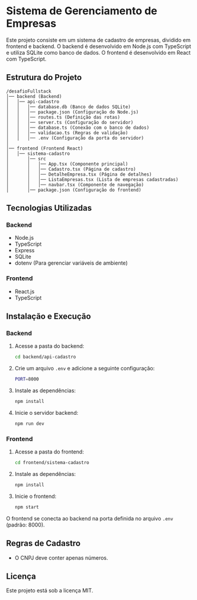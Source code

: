 # Sistema de Gerenciamento de Empresas

Este projeto consiste em um sistema de cadastro de empresas, dividido em frontend e backend. O backend é desenvolvido em Node.js com TypeScript e utiliza SQLite como banco de dados. O frontend é desenvolvido em React com TypeScript.

## Estrutura do Projeto

```
/desafioFullstack
│── backend (Backend)
│   │── api-cadastro
│   │   │── database.db (Banco de dados SQLite)
│   │   │── package.json (Configuração do Node.js)
│   │   │── routes.ts (Definição das rotas)
│   │   │── server.ts (Configuração do servidor)
│   │   │── database.ts (Conexão com o banco de dados)
│   │   │── validacao.ts (Regras de validação)
│   │   │── .env (Configuração da porta do servidor)
│
│── frontend (Frontend React)
│   │── sistema-cadastro
│       │── src
│       │   │── App.tsx (Componente principal)
│       │   │── Cadastro.tsx (Página de cadastro)
│       │   │── DetalheEmpresa.tsx (Página de detalhes)
│       │   │── ListaEmpresas.tsx (Lista de empresas cadastradas)
│       │   │── navbar.tsx (Componente de navegação)
│       │── package.json (Configuração do frontend)
```

## Tecnologias Utilizadas

### Backend
- Node.js
- TypeScript
- Express
- SQLite
- dotenv (Para gerenciar variáveis de ambiente)

### Frontend
- React.js
- TypeScript

## Instalação e Execução

### Backend
1. Acesse a pasta do backend:
   ```sh
   cd backend/api-cadastro
   ```
2. Crie um arquivo `.env` e adicione a seguinte configuração:
   ```sh
   PORT=8000
   ```
3. Instale as dependências:
   ```sh
   npm install
   ```
4. Inicie o servidor backend:
   ```sh
   npm run dev
   ```

### Frontend
1. Acesse a pasta do frontend:
   ```sh
   cd frontend/sistema-cadastro
   ```
2. Instale as dependências:
   ```sh
   npm install
   ```
3. Inicie o frontend:
   ```sh
   npm start
   ```

O frontend se conecta ao backend na porta definida no arquivo `.env` (padrão: 8000).

## Regras de Cadastro
- O CNPJ deve conter apenas números.

## Licença
Este projeto está sob a licença MIT.

